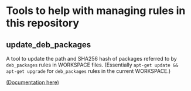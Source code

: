 # Tools to help with managing rules in this repository

## update_deb_packages

A tool to update the path and SHA256 hash of packages referred to by `deb_packages` rules in WORKSPACE files.
(Essentially `apt-get update && apt-get upgrade` for `deb_packages` rules in the current WORKSPACE.)

[(Documentation here)](https://github.com/bazelbuild/rules_pkg/tree/master/deb_packages/tools/update_deb_packages)
